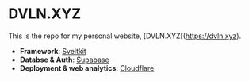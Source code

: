 # DVLN.XYZ

This is the repo for my personal website, [DVLN.XYZ[(https://dvln.xyz).

- **Framework**: [Sveltkit](https://kit.svelte.dev/)
- **Databse & Auth**: [Supabase](https://supabase.com/)
- **Deployment & web analytics**: [Cloudflare](https://www.cloudflare.com/en-gb/developer-platform/pages/)

